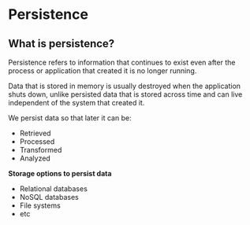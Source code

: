 # Persistence

## What is persistence?
Persistence refers to information that continues to exist even after the process or application that created it is
no longer running.

Data that is stored in memory is usually destroyed when the application shuts down, unlike persisted data that is 
stored across time and can live independent of the system that created it.

We persist data so that later it can be:

- Retrieved
- Processed
- Transformed
- Analyzed

**Storage options to persist data**

- Relational databases
- NoSQL databases
- File systems
- etc


